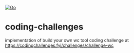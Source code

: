 [![Go](https://github.com/ercanyu/coding-challenges/actions/workflows/go.yml/badge.svg?branch=main)](https://github.com/ercanyu/coding-challenges/actions/workflows/go.yml)

# coding-challenges
implementation of build your own wc tool coding challenge at https://codingchallenges.fyi/challenges/challenge-wc
